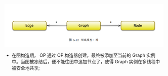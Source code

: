 ![tensorflow 图](readme/06.300-02.png)
* 在图构造期， OP 通过 OP 构造器创建，最终被添加至当前的 Graph 实例中。当图被冻结后，便不能往图中追加节点了，使得 Graph 实例在多线程中被安全地共享;

